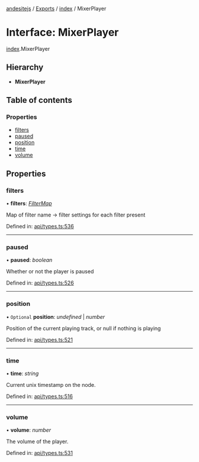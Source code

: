 [andesitejs](../README.md) / [Exports](../modules.md) / [index](../modules/index.md) / MixerPlayer

# Interface: MixerPlayer

[index](../modules/index.md).MixerPlayer

## Hierarchy

* **MixerPlayer**

## Table of contents

### Properties

- [filters](index.mixerplayer.md#filters)
- [paused](index.mixerplayer.md#paused)
- [position](index.mixerplayer.md#position)
- [time](index.mixerplayer.md#time)
- [volume](index.mixerplayer.md#volume)

## Properties

### filters

• **filters**: [*FilterMap*](api/types.filtermap.md)

Map of filter name -> filter settings for each filter present

Defined in: [api/types.ts:536](https://github.com/Lavaclient/andesite/blob/7241e28/src/api/types.ts#L536)

___

### paused

• **paused**: *boolean*

Whether or not the player is paused

Defined in: [api/types.ts:526](https://github.com/Lavaclient/andesite/blob/7241e28/src/api/types.ts#L526)

___

### position

• `Optional` **position**: *undefined* \| *number*

Position of the current playing track, or null if nothing is playing

Defined in: [api/types.ts:521](https://github.com/Lavaclient/andesite/blob/7241e28/src/api/types.ts#L521)

___

### time

• **time**: *string*

Current unix timestamp on the node.

Defined in: [api/types.ts:516](https://github.com/Lavaclient/andesite/blob/7241e28/src/api/types.ts#L516)

___

### volume

• **volume**: *number*

The volume of the player.

Defined in: [api/types.ts:531](https://github.com/Lavaclient/andesite/blob/7241e28/src/api/types.ts#L531)
